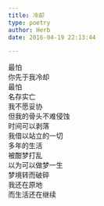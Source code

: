 ```yaml
---  
title: 冷却  
type: poetry  
author: Herb  
date: 2016-04-19 22:13:44  

---  
```

最怕  
你先于我冷却  
最怕  
名存实亡    
我不愿妥协  
但我的骨头不难侵蚀  
时间可以剥落  
我借以站立的一切    
多年的生活  
被酣梦打乱  
以为可以做梦一生    
梦境转而破碎  
我还在原地  
而生活还在继续